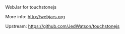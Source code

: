 WebJar for touchstonejs

More info: http://webjars.org

Upstream: https://github.com/JedWatson/touchstonejs
